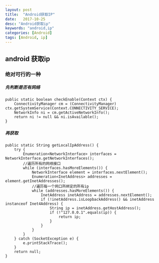 ```yaml
---
layout: post
title:  "Android获取IP"
date:   2017-10-25
desc: "Android获取ip"
keywords: "android,ip"
categories: [Android]
tags: [Android, ip]
---
```



## android 获取ip

### 绝对可行的一种

##### 先判断是否有网络

	public static boolean checkEnable(Context ctx) {
		ConnectivityManager cm = (ConnectivityManager) ctx.getSystemService(Context.CONNECTIVITY_SERVICE);
		NetworkInfo ni = cm.getActiveNetworkInfo();
		return ni != null && ni.isAvailable();
	}

##### 再获取

	public static String getLocalIpAddress() {
		try {
			Enumeration<NetworkInterface> interfaces = NetworkInterface.getNetworkInterfaces();
			//遍历所有的网络接口
			while (interfaces.hasMoreElements()) {
				NetworkInterface element = interfaces.nextElement();
				Enumeration<InetAddress> addresses = element.getInetAddresses();
				//遍历每一个网口所绑定的所有ip
				while (addresses.hasMoreElements()) {
					InetAddress inetAddress = addresses.nextElement();
					if (!inetAddress.isLoopbackAddress() && inetAddress instanceof Inet4Address) {
						String ip = inetAddress.getHostAddress();
						if (!"127.0.0.1".equals(ip)) {
							return ip;
						}
					}
				}
			}
		} catch (SocketException e) {
			e.printStackTrace();
		}
		return null;
	}
	
